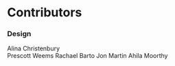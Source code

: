# Contributors

### Design

Alina Christenbury  
Prescott Weems
Rachael Barto
Jon Martin
Ahila Moorthy
